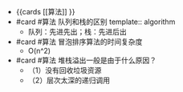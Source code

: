- {{cards [[算法]] }}
- #card #算法 队列和栈的区别
  template:: algorithm
	- 队列：先进先出；栈：先进后出
- #card #算法 冒泡排序算法的时间复杂度
	- O(n^2)
- #card #算法 堆栈溢出一般是由于什么原因？
	- （1）没有回收垃圾资源
	- （2）层次太深的递归调用